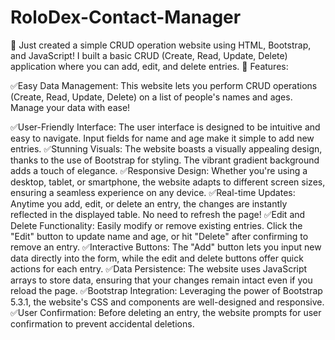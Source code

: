 # RoloDex-Contact-Manager

🚀 Just created a simple CRUD operation website using HTML, Bootstrap, and JavaScript! 
I built a basic CRUD (Create, Read, Update, Delete) application where you can add, edit, and delete entries.
📝 Features:
<p>✅Easy Data Management: This website lets you perform CRUD operations (Create, Read, Update, Delete) on a list of people's names and ages. Manage your data with ease!</p>

✅User-Friendly Interface: The user interface is designed to be intuitive and easy to navigate. Input fields for name and age make it simple to add new entries.
✅Stunning Visuals: The website boasts a visually appealing design, thanks to the use of Bootstrap for styling. The vibrant gradient background adds a touch of elegance.
✅Responsive Design: Whether you're using a desktop, tablet, or smartphone, the website adapts to different screen sizes, ensuring a seamless experience on any device.
✅Real-time Updates: Anytime you add, edit, or delete an entry, the changes are instantly reflected in the displayed table. No need to refresh the page!
✅Edit and Delete Functionality: Easily modify or remove existing entries. Click the "Edit" button to update name and age, or hit "Delete" after confirming to remove an entry.
✅Interactive Buttons: The "Add" button lets you input new data directly into the form, while the edit and delete buttons offer quick actions for each entry.
✅Data Persistence: The website uses JavaScript arrays to store data, ensuring that your changes remain intact even if you reload the page.
✅Bootstrap Integration: Leveraging the power of Bootstrap 5.3.1, the website's CSS and components are well-designed and responsive.
✅User Confirmation: Before deleting an entry, the website prompts for user confirmation to prevent accidental deletions.
